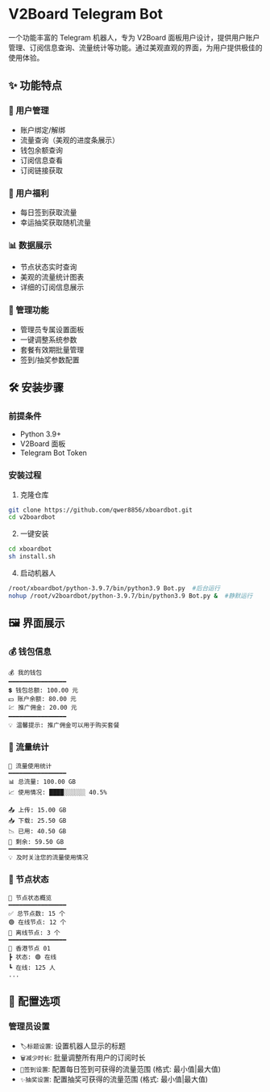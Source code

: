 # V2Board Telegram Bot

一个功能丰富的 Telegram 机器人，专为 V2Board 面板用户设计，提供用户账户管理、订阅信息查询、流量统计等功能。通过美观直观的界面，为用户提供极佳的使用体验。

## ✨ 功能特点

### 🔑 用户管理
- 账户绑定/解绑
- 流量查询（美观的进度条展示）
- 钱包余额查询
- 订阅信息查看
- 订阅链接获取

### 🎁 用户福利
- 每日签到获取流量
- 幸运抽奖获取随机流量

### 📊 数据展示
- 节点状态实时查询
- 美观的流量统计图表
- 详细的订阅信息展示

### 👑 管理功能
- 管理员专属设置面板
- 一键调整系统参数
- 套餐有效期批量管理
- 签到/抽奖参数配置

## 🛠️ 安装步骤

### 前提条件
- Python 3.9+
- V2Board 面板
- Telegram Bot Token

### 安装过程
1. 克隆仓库
```bash
git clone https://github.com/qwer8856/xboardbot.git
cd v2boardbot
```

2. 一键安装
```bash
cd xboardbot
sh install.sh
```

4. 启动机器人
```bash
/root/xboardbot/python-3.9.7/bin/python3.9 Bot.py  #后台运行
nohup /root/v2boardbot/python-3.9.7/bin/python3.9 Bot.py &  #静默运行
```

## 🖼️ 界面展示

### 💰 钱包信息
```
💰 我的钱包
━━━━━━━━━━━━━━━━
💲 钱包总额: 100.00 元
💵 账户余额: 80.00 元
💹 推广佣金: 20.00 元
━━━━━━━━━━━━━━━━
💡 温馨提示: 推广佣金可以用于购买套餐
```

### 🚥 流量统计
```
🚥 流量使用统计
━━━━━━━━━━━━━━━━
📊 总流量: 100.00 GB
📈 使用情况: ████░░░░░░ 40.5%

📤 上传: 15.00 GB
📥 下载: 25.50 GB
📉 已用: 40.50 GB
📌 剩余: 59.50 GB
━━━━━━━━━━━━━━━━
💡 及时关注您的流量使用情况
```

### 📡 节点状态
```
📡 节点状态概览
━━━━━━━━━━━━━━━━
✅ 总节点数: 15 个
🟢 在线节点: 12 个
🔴 离线节点: 3 个
━━━━━━━━━━━━━━━━
🏣 香港节点 01
┣ 状态: 🟢 在线
┗ 在线: 125 人
...
```

## 🔧 配置选项

### 管理员设置
- `🏷️标题设置`: 设置机器人显示的标题
- `🗑️减少时长`: 批量调整所有用户的订阅时长
- `📅签到设置`: 配置每日签到可获得的流量范围 (格式: 最小值|最大值)
- `✨抽奖设置`: 配置抽奖可获得的流量范围 (格式: 最小值|最大值)

